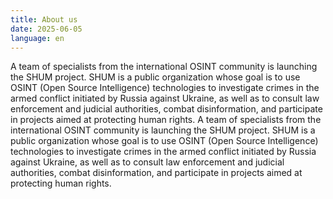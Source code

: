 ```yaml
---
title: About us
date: 2025-06-05
language: en
---
```

A team of specialists from the international OSINT community is launching the SHUM project. SHUM is a public organization whose goal is to use OSINT (Open Source Intelligence) technologies to investigate crimes in the armed conflict initiated by Russia against Ukraine, as well as to consult law enforcement and judicial authorities, combat disinformation, and participate in projects aimed at protecting human rights.
A team of specialists from the international OSINT community is launching the SHUM project. SHUM is a public organization whose goal is to use OSINT (Open Source Intelligence) technologies to investigate crimes in the armed conflict initiated by Russia against Ukraine, as well as to consult law enforcement and judicial authorities, combat disinformation, and participate in projects aimed at protecting human rights.
